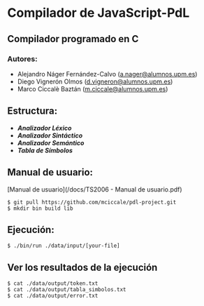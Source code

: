 # Compilador de JavaScript-PdL

## Compilador programado en C

### Autores:
- Alejandro Náger Fernández-Calvo (a.nager@alumnos.upm.es)
- Diego Vignerón Olmos (d.vigneron@alumnos.upm.es)
- Marco Ciccalè Baztán (m.ciccale@alumnos.upm.es)

## Estructura:
- ***Analizador Léxico***
- ***Analizador Sintáctico***
- ***Analizador Semántico***
- ***Tabla de Símbolos***

## Manual de usuario:
[Manual de usuario](/docs/TS2006 - Manual de usuario.pdf)
```
$ git pull https://github.com/mciccale/pdl-project.git
$ mkdir bin build lib
```

## Ejecución:
```
$ ./bin/run ./data/input/[your-file]
```
## Ver los resultados de la ejecución
```
$ cat ./data/output/token.txt
$ cat ./data/output/tabla_simbolos.txt
$ cat ./data/output/error.txt
```
